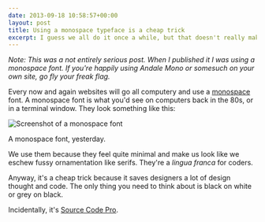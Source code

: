 ```yaml
---
date: 2013-09-18 10:58:57+00:00
layout: post
title: Using a monospace typeface is a cheap trick
excerpt: I guess we all do it once a while, but that doesn't really make it OK.
---
```


*Note: This was a not entirely serious post. When I published it I was using a monospace font. If you're happily using Andale Mono or somesuch on your own site, go fly your freak flag.*

Every now and again websites will go all computery and use a <a href="http://en.wikipedia.org/wiki/Monospaced_font">monospace</a> font. A monospace font is what you'd see on computers back in the 80s, or in a terminal window. They look something like this:

<img src="{{ site.url }}/uploads/monospace.png" alt="Screenshot of a monospace font">

<p class="figcaption">A monospace font, yesterday.</p>

We use them because they feel quite minimal and make us look like we eschew fussy ornamentation like serifs. They're a *lingua franca* for coders.

Anyway, it's a cheap trick because it saves designers a lot of design thought and code. The only thing you need to think about is black on white or grey on black.

Incidentally, it's <a href="https://www.google.com/fonts/specimen/Source+Code+Pro">Source Code Pro</a>.
